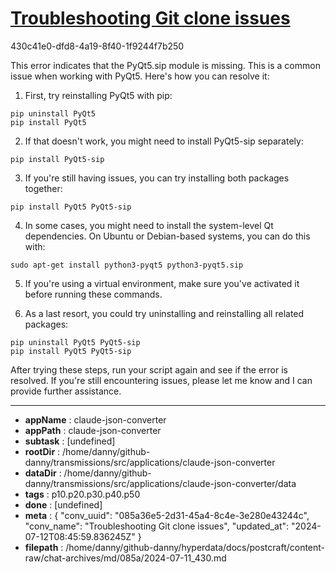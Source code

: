 # [Troubleshooting Git clone issues](https://claude.ai/chat/085a36e5-2d31-45a4-8c4e-3e280e43244c)

430c41e0-dfd8-4a19-8f40-1f9244f7b250

 This error indicates that the PyQt5.sip module is missing. This is a common issue when working with PyQt5. Here's how you can resolve it:

1. First, try reinstalling PyQt5 with pip:

```
pip uninstall PyQt5
pip install PyQt5
```

2. If that doesn't work, you might need to install PyQt5-sip separately:

```
pip install PyQt5-sip
```

3. If you're still having issues, you can try installing both packages together:

```
pip install PyQt5 PyQt5-sip
```

4. In some cases, you might need to install the system-level Qt dependencies. On Ubuntu or Debian-based systems, you can do this with:

```
sudo apt-get install python3-pyqt5 python3-pyqt5.sip
```

5. If you're using a virtual environment, make sure you've activated it before running these commands.

6. As a last resort, you could try uninstalling and reinstalling all related packages:

```
pip uninstall PyQt5 PyQt5-sip
pip install PyQt5 PyQt5-sip
```

After trying these steps, run your script again and see if the error is resolved. If you're still encountering issues, please let me know and I can provide further assistance.

---

* **appName** : claude-json-converter
* **appPath** : claude-json-converter
* **subtask** : [undefined]
* **rootDir** : /home/danny/github-danny/transmissions/src/applications/claude-json-converter
* **dataDir** : /home/danny/github-danny/transmissions/src/applications/claude-json-converter/data
* **tags** : p10.p20.p30.p40.p50
* **done** : [undefined]
* **meta** : {
  "conv_uuid": "085a36e5-2d31-45a4-8c4e-3e280e43244c",
  "conv_name": "Troubleshooting Git clone issues",
  "updated_at": "2024-07-12T08:45:59.836245Z"
}
* **filepath** : /home/danny/github-danny/hyperdata/docs/postcraft/content-raw/chat-archives/md/085a/2024-07-11_430.md